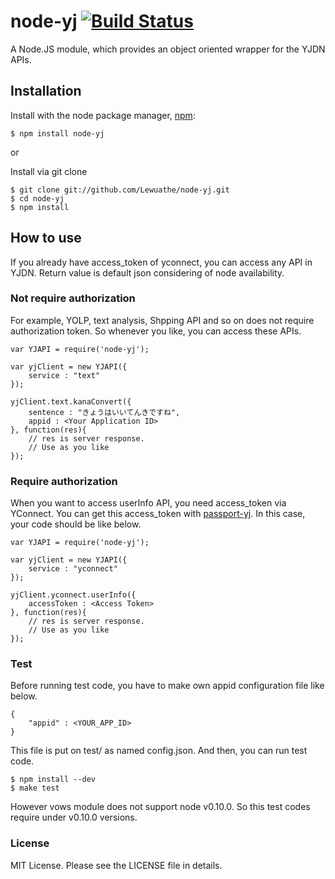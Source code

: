node-yj [![Build Status](https://secure.travis-ci.org/Lewuathe/node-yj.png)](http://travis-ci.org/Lewuathe/node-yj)
======

A Node.JS module, which provides an object oriented wrapper for the YJDN APIs.

## Installation

  Install with the node package manager, [npm](http://npmjs.org/):

    $ npm install node-yj

or

  Install via git clone

    $ git clone git://github.com/Lewuathe/node-yj.git
    $ cd node-yj
    $ npm install

## How to use

If you already have access_token of yconnect, you can access any API in YJDN.
Return value is default json considering of node availability.

### Not require authorization

For example, YOLP, text analysis, Shpping API and so on does not require authorization 
token. So whenever you like, you can access these APIs.


    var YJAPI = require('node-yj');
	
	var yjClient = new YJAPI({
	    service : "text"
	});

	yjClient.text.kanaConvert({
	    sentence : "きょうはいいてんきですね",
		appid : <Your Application ID>
	}, function(res){
	    // res is server response.
		// Use as you like
	});


### Require authorization

When you want to access userInfo API, you need access_token via YConnect.
You can get this access_token with [passport-yj](https://github.com/Lewuathe/passport-yj).
In this case, your code should be like below.

    var YJAPI = require('node-yj');
	
	var yjClient = new YJAPI({
	    service : "yconnect"
	});

	yjClient.yconnect.userInfo({
	    accessToken : <Access Token>
	}, function(res){
	    // res is server response.
		// Use as you like
	});

### Test 

Before running test code, you have to make own appid configuration file like below.

    {
	    "appid" : <YOUR_APP_ID>
	}

This file is put on test/ as named config.json. And then, you can run test code.


    $ npm install --dev
	$ make test

However vows module does not support node v0.10.0. So this test codes require under v0.10.0 versions.

### License

MIT License. Please see the LICENSE file in details.